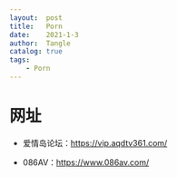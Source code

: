 ```yaml
---
layout:  post
title:   Porn
date:    2021-1-3
author:  Tangle
catalog: true
tags:
    - Porn
---
```


# 网址

- 爱情岛论坛：<https://vip.aqdtv361.com/>

- 086AV：<https://www.086av.com/>
